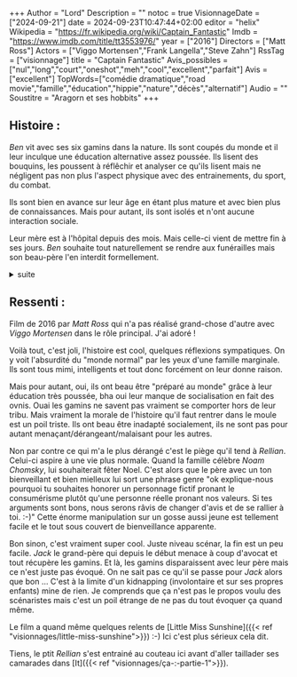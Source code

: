 +++
Author = "Lord"
Description = ""
notoc = true
VisionnageDate = ["2024-09-21"]
date = 2024-09-23T10:47:44+02:00
editor = "helix"
Wikipedia = "https://fr.wikipedia.org/wiki/Captain_Fantastic"
Imdb = "https://www.imdb.com/title/tt3553976/"
year = ["2016"]
Directors = ["Matt Ross"]
Actors = ["Viggo Mortensen","Frank Langella","Steve Zahn"]
RssTag = ["visionnage"]
title = "Captain Fantastic"
Avis_possibles = ["nul","long","court","oneshot","meh","cool","excellent","parfait"]
Avis = ["excellent"] 
TopWords=["comédie dramatique","road movie","famille","éducation","hippie","nature","décès","alternatif"]
Audio = ""
Soustitre = "Aragorn et ses hobbits"
+++
## Histoire : 
*Ben* vit avec ses six gamins dans la nature.
Ils sont coupés du monde et il leur inculque une éducation alternative assez poussée.
Ils lisent des bouquins, les poussent à réflêchir et analyser ce qu'ils lisent mais ne négligent pas non plus l'aspect physique avec des entrainements, du sport, du combat.

Ils sont bien en avance sur leur âge en étant plus mature et avec bien plus de connaissances.
Mais pour autant, ils sont isolés et n'ont aucune interaction sociale.

Leur mère est à l'hôpital depuis des mois.
Mais celle-ci vient de mettre fin à ses jours.
*Ben* souhaite tout naturellement se rendre aux funérailles mais son beau-père l'en interdit formellement.

<details><summary>suite</summary>

Les relations entre *Ben* et son beau-père sont très tendues.
Le style de vie alternatif de la ptite famille est diamétralement opposé aux valeurs très conservatrices et bourgeoise du beau-père.
Ce dernier tient d'ailleurs *Ben* comme responsable de l'état mental de sa fille et donc de son suicide.

*Leslie* va être enterré mais cela va à l'encontre du testament qu'elle a rédigé puisqu'elle n'adhère pas aux rites catholiques mais adhère plus à la philosophie bouddhiste et souhaite donc une crémation et que ces cendres soient dispersées.

Malgré l'interdiction formelle d'assister à l'enterrement et la menace d'intervention des flics, les gamins veulent voir leur mère une dernière fois.
Ils parviennent à convaincre leur père et ils partent dans un road trip pour se rendre dans leur bus aménagé chez leur grands parents.

Les enfants vont se confronter au monde extérieur.
Ils sont en décalage total avec les autres mioches.

Ils sont habitués à chasser leur nourriture, ils sont effarés de voir toute la population en surpoids, ils n'ont aucune référence en commun avec les gamins de leur âge…
Leur père organise une filouterie où il simule une crise cardiaque pendant que ses rejetons prennent de la bouffe avant de tous se barrer.

Ils arrivent chez leur tante avec un style de vie classique et deux mioches.
Tous les opposent, ils n'ont pas du tout le même socle intellectuel, leurs occupations leur sont 100% étrangères et cette "normalité" semble plaire à *Rellian*.
En début d'adolescence, il commence à remettre en doute ce mode de vie alternatif.
Ils gambergent pas mal et commence même à penser son père responsable de la mort de sa mère.
La cohabitation avec cette famille est très compliquée mais ce n'est qu'une étape.

Ils repartent le lendemain pour se rendre enfin chez à là cérémonie.
L'église est bondée tout se déroule comme prévu quand toute la troupe débarque avec leurs tenues colorées en brisant toutes les conventions.
*Ben* interromp le cureton pour prendre la parole où il indique la décision de sa femme de se faire incinérer.
C'en est trop, *Jack* le grand-père fait sortir *Ben* de force par des vigiles avec les gamins qui suivent.
L'esclandre est total mais la cérémonie peut suivre son cours.

Lorsqu'enfin l'église se vide, les grands-parents sortent et rencontrent leurs petits enfants qu'ils n'ont quasiment jamais vu (voir pas du tout pour les plus jeunes).
Grosse discussion avec *Ben*, il est de nouveau menacé et a interdiction d'aller à l'inhumation qui suit.

Bien entendu, il reprend sa marmaille dans son bus et … se rend à l'inhumation.
Mais à mi-chemin, ses enfants le raisonnent et l'en dissuade.
Ils ont peur d'être séparés de leur père.

Le soir venu ils font leur petite vie et *Rellian* se confie à son grand frère.
Il exprime son mal être et qu'il a entendu ses parents se discuter et son interprêtation du désaccord entre ses parents.
Il finit par fuguer chez ses grands parents.

Ils se rendent chez les grands-parents.
*Jack* est ulcéré quand il apprend que ses ptits enfants ne vont pas à l'école.
*Ben* se fait rembarrer et menacer une nouvelle fois de la perte de la garde de sa troupe.

*Ben* repart bredouille.
Il charge sa plus grande fille, d'aller récupérer *Rellian* en escaladant le toit.
Mais celle-ci fait une mauvaise chute.
Elle finit à l'hosto.
Ce n'est au final pas grave mais elle est passé pas loin de la paralysie voire de la mort.
C'est un électrochoc pour *Ben* et la goutte de trop pour *Jack*.

Les gamins vont donc rester chez leurs grands parents fortunés.
Ils vont pouvoir rentrer dans un cadre traditionnel.
*Bo* qui a été accepté dans les plus prestigieuses universités va y commencer ses études.

*Ben* repart donc seul dans son bus.
Il sait que ses gamins seront bien traités mais ce n'est pas du tout le style de vie et l'éducation qu'il voulait pour eux.
Le soir venu, les gamins sortent de la soute du bus, ils se sont fait la malle discretos pour rester avec leur père.

Ils ne peuvent pas renoncer à leur père et ce style de vie alternatif.
Mais ils ne peuvent pas non plus laisser leur mère comme cela.
Ils partent donc exhumer le cercueil.

Ils vont honorer sa dernière volonté en l'incinérant et répandre ses cendres dans un endroit sans importance (les chiottes d'un aéroport).
*Bo* part en voyages à l̈́'étranger pour se confronter au monde et se socialiser.
*Ben* et ses autres moutards habitent désormais dans une ptite maison à l'écart, le bus sert de poulailler, les gamins ont un potager et vont désormais à l'école.
Bref, ils ont adopté un mode de vie un poil plus traditionnel même si quand même un peu marginal.

</details>

## Ressenti :
Film de 2016 par *Matt Ross* qui n'a pas réalisé grand-chose d'autre avec *Viggo Mortensen* dans le rôle principal.
J'ai adoré !

Voilà tout, c'est joli, l'histoire est cool, quelques réflexions sympatiques.
On y voit l'absurdité du "monde normal" par les yeux d'une famille marginale.
Ils sont tous mimi, intelligents et tout donc forcément on leur donne raison.

Mais pour autant, oui, ils ont beau être "préparé au monde" grâce à leur éducation très poussée, bha oui leur manque de socialisation en fait des ovnis.
Ouai les gamins ne savent pas vraiment se comporter hors de leur tribu.
Mais vraiment la morale de l'histoire qu'il faut rentrer dans le moule est un poil triste.
Ils ont beau être inadapté socialement, ils ne sont pas pour autant menaçant/dérangeant/malaisant pour les autres.

Non par contre ce qui m'a le plus dérangé c'est le piège qu'il tend à *Rellian*.
Celui-ci aspire à une vie plus normale.
Quand la famille célèbre *Noam Chomsky*, lui souhaiterait fêter Noel.
C'est alors que le père avec un ton bienveillant et bien mielleux lui sort une phrase genre "ok explique-nous pourquoi tu souhaites honorer un personnage fictif pronant le consumérisme plutôt qu'une personne réelle pronant nos valeurs. Si tes arguments sont bons, nous serons râvis de changer d'avis et de se rallier à toi. :-)"
Cette énorme manipulation sur un gosse aussi jeune est tellement facile et le tout sous couvert de bienveillance apparente.

Bon sinon, c'est vraiment super cool.
Juste niveau scénar, la fin est un peu facile.
*Jack* le grand-père qui depuis le début menace à coup d'avocat et tout récupère les gamins.
Et là, les gamins disparaissent avec leur père mais ce n'est juste pas évoqué.
On ne sait pas ce qu'il se passe pour *Jack* alors que bon …
C'est à la limite d'un kidnapping (involontaire et sur ses propres enfants) mine de rien.
Je comprends que ça n'est pas le propos voulu des scénaristes mais c'est un poil étrange de ne pas du tout évoquer ça quand même.

Le film a quand même quelques relents de [Little Miss Sunshine]({{< ref "visionnages/little-miss-sunshine">}}) :-)
Ici c'est plus sérieux cela dit.

Tiens, le ptit *Rellian* s'est entrainé au couteau ici avant d'aller taillader ses camarades dans [It]({{< ref "visionnages/ça-:-partie-1">}}).

